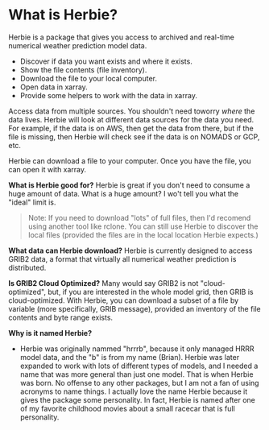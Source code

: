 # What is Herbie?

Herbie is a package that gives you access to archived and real-time numerical weather prediction model data.

- Discover if data you want exists and where it exists.
- Show the file contents (file inventory).
- Download the file to your local computer.
- Open data in xarray.
- Provide some helpers to work with the data in xarray.

Access data from multiple sources. You shouldn't  need toworry *where* the data lives. Herbie will look at different data sources for the data you need. For example, if the data is on AWS, then get the data from there, but if the file is missing, then Herbie will check see if the data is on NOMADS or GCP, etc.

Herbie can download a file to your computer. Once you have the file, you can open it with xarray.


**What is Herbie good for?**
Herbie is great if you don't need to consume a huge amount of data. What is a huge amount? I wo't tell you what the "ideal" limit is.
 
> Note: If you need to download "lots" of full files, then I'd recomend using another tool like rclone. You can still use Herbie to discover the local files (provided the files are in the local location Herbie expects.)


**What data can Herbie download?**
Herbie is currently designed to access GRIB2 data, a format that virtually all numerical weather prediction is distributed. 


**Is GRIB2 Cloud Optimized?**
Many would say GRIB2 is not "cloud-optimized", but, if you are interested in the whole model grid, then GRIB is cloud-optimized. With Herbie, you can download a subset of a file by variable (more specifically, GRIB message), provided an inventory of the file contents and byte range exists.


**Why is it named Herbie?**
- Herbie was originally nammed "hrrrb", because it only managed HRRR model data, and the "b" is from my name (Brian). Herbie was later expanded to work with lots of different types of models, and I needed a name that was more general than just one model. That is when Herbie was born. No offense to any other packages, but I am not a fan of using acronyms to name things. I actually love the name Herbie because it gives the package some personality. In fact, Herbie is named after one of my favorite childhood movies about a small racecar that is full personality. 


